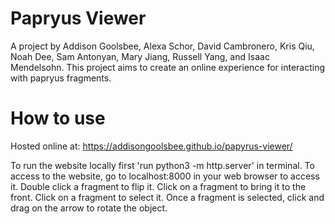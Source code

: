 # Papryus Viewer
A project by Addison Goolsbee, Alexa Schor, David Cambronero, Kris Qiu, Noah Dee, Sam Antonyan, Mary Jiang, Russell Yang, and Isaac Mendelsohn. This project aims to create an online experience for interacting with papryus fragments.

# How to use
Hosted online at: https://addisongoolsbee.github.io/papyrus-viewer/

To run the website locally first 'run python3 -m http.server' in terminal. To access to the website, go to localhost:8000 in your web browser to access it. Double click a fragment to flip it. Click on a fragment to bring it to the front. Click on a fragment to select it. Once a fragment is selected, click and drag on the arrow to rotate the object.
